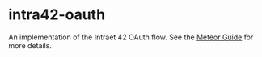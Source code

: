 # intra42-oauth

An implementation of the Intraet 42 OAuth flow. See the [Meteor Guide](https://guide.meteor.com/accounts.html) for more details.